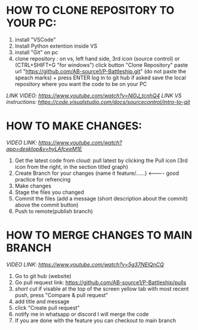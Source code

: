 
# HOW TO CLONE REPOSITORY TO YOUR PC:

1. install "VSCode"
2. Install Python extention inside VS
3. install "Git" on pc
4. clone repository :
on vs, left hand side, 3rd icon (source control) or (CTRL+SHIFT+G "for windows")
click button "Clone Repository"
paste url "https://github.com/AB-source1/P-Battleship.git" (do not paste the speach marks) + press ENTER
log in to git hub if asked
save the local repository where you want the code to be on your PC 

*LINK VIDEO: https://www.youtube.com/watch?v=Nl0J_tcnhQ4*
*LINK VS instructions: https://code.visualstudio.com/docs/sourcecontrol/intro-to-git*

# HOW TO MAKE CHANGES:
*VIDEO LINK: https://www.youtube.com/watch?app=desktop&v=hyLAfceeM1E*

1. Get the latest code from cloud:
pull latest by clicking the Pull icon (3rd icon from the right, in the section titled graph) 
2. Create Branch for your changes (name it feature/......) <---- good practice for refrencing
3. Make changes
4. Stage the files you changed
5. Commit the files (add a message (short description about the commit) above the commit button)
6. Push to remote(publish branch)

# HOW TO MERGE CHANGES TO MAIN BRANCH
*VIDEO LINK: https://www.youtube.com/watch?v=5g37NElQnCQ*

1. Go to git hub (website)
2. Go pull request link: https://github.com/AB-source1/P-Battleship/pulls
3. *short cut* if visable at the top of the screen yellow tab with most recent push, press "Compare & pull request"
4. add title and message 
5. click "Create pull request" 
6. notify me in whatsapp or discord I will merge the code
7. If you are done with the feature you can checkout to main branch

